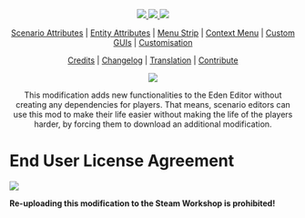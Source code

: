 <p align="center">
  <a href="https://github.com/RevoArma3/3den-Enhanced">
    <img src="https://img.shields.io/github/repo-size/RevoArma3/3den-Enhanced.svg?label=Repo%20Size&style=flat-square">
  </a>
  <a href="https://github.com/RevoArma3/3den-Enhanced/pulse">
    <img src="https://img.shields.io/github/commit-activity/m/RevoArma3/3den-Enhanced.svg?label=Commit%20Activity&style=flat-square">
  </a>
    <a href="https://steamcommunity.com/sharedfiles/filedetails/?id=623475643">
    <img src="https://img.shields.io/steam/subscriptions/623475643.svg?color=darkgreen&label=Steam%20Subscriptions&style=flat-square">
  </a>
</p>
<p align="center">
  <a href="https://github.com/R3voA3/3den-Enhanced/wiki/Scenario-Attributes">Scenario Attributes</a> |
  <a href="https://github.com/R3voA3/3den-Enhanced/wiki/Entity-Attributes">Entity Attributes</a> |
  <a href="https://github.com/R3voA3/3den-Enhanced/wiki/Menu-Strip">Menu Strip</a> |
  <a href="https://github.com/R3voA3/3den-Enhanced/wiki/Context-Menu">Context Menu</a> |
  <a href="https://github.com/R3voA3/3den-Enhanced/wiki/Custom-GUIs">Custom GUIs</a> |
  <a href="https://github.com/R3voA3/3den-Enhanced/wiki/Customisation">Customisation</a>
</p>

<p align="center">
  <a href="https://github.com/R3voA3/3den-Enhanced/wiki/Credits">Credits</a> |
  <a href="https://steamcommunity.com/sharedfiles/filedetails/changelog/623475643">Changelog</a> |
  <a href="https://github.com/R3voA3/3den-Enhanced/wiki/Translation">Translation</a> |
  <a href="https://github.com/R3voA3/3den-Enhanced/wiki/Contribute">Contribute</a>
</p>

<p align="center">
  <img src="https://github.com/R3voA3/3den-Enhanced/blob/master/wiki/wikiLogo.png">
</p>

<p align="center">
This modification adds new functionalities to the Eden Editor without creating any dependencies for players. That means, scenario editors can use this mod to make their life easier without making the life of the players harder, by forcing them to download an additional modification.
</p>

# End User License Agreement
[<img src="https://raw.githubusercontent.com/R3voA3/3den-Enhanced/master/wiki/APL-SA.png">](https://www.bohemia.net/community/licenses/arma-public-license-share-alike)

**Re-uploading this modification to the Steam Workshop is prohibited!**
